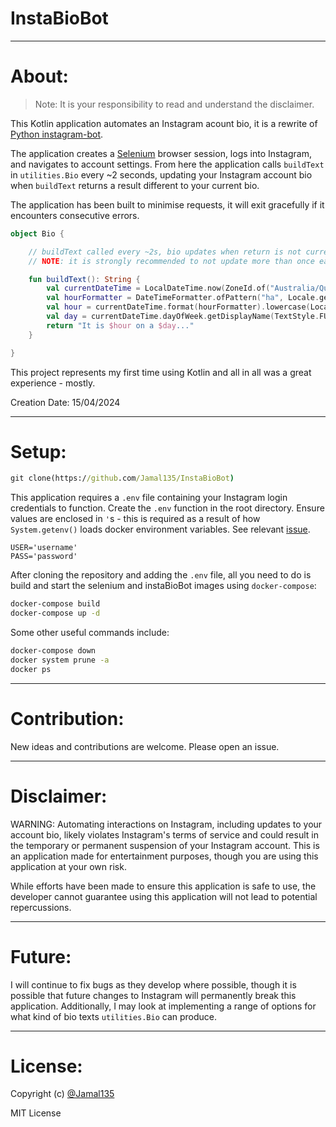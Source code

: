 # InstaBioBot

***

# About:

> Note: It is your responsibility to read and understand the disclaimer.

This Kotlin application automates an Instagram acount bio, it is a rewrite
of [Python instagram-bot](https://github.com/Jamal135/instagram-bot).


The application creates a [Selenium](https://github.com/SeleniumHQ/docker-selenium) browser session,
logs into Instagram, and navigates to account settings. From here the application calls `buildText` in `utilities.Bio`
every ~2 seconds, updating your Instagram account bio when `buildText` returns a result different to your current bio.


The application has been built to minimise requests, it will exit gracefully if it encounters consecutive errors.

```kt
object Bio {

    // buildText called every ~2s, bio updates when return is not current text
    // NOTE: it is strongly recommended to not update more than once each hour

    fun buildText(): String {
        val currentDateTime = LocalDateTime.now(ZoneId.of("Australia/Queensland"))
        val hourFormatter = DateTimeFormatter.ofPattern("ha", Locale.getDefault())
        val hour = currentDateTime.format(hourFormatter).lowercase(Locale.getDefault())
        val day = currentDateTime.dayOfWeek.getDisplayName(TextStyle.FULL, Locale.ENGLISH)
        return "It is $hour on a $day..."
    }

}
```

This project represents my first time using Kotlin and all in all was a great experience - mostly.


Creation Date: 15/04/2024

*** 

# Setup:

```cmd
git clone(https://github.com/Jamal135/InstaBioBot)
```

This application requires a `.env` file containing your Instagram login credentials to function. Create the `.env`
function in the root directory. Ensure values are enclosed in `'`s - this is required as a result of
how `System.getenv()` loads docker environment variables. See
relevant [issue](https://github.com/docker/compose/issues/8607).

```env
USER='username'
PASS='password'
```

After cloning the repository and adding the `.env` file, all you need to do is build and start the selenium and
instaBioBot images using `docker-compose`:

```cmd
docker-compose build
docker-compose up -d
```

Some other useful commands include:

```cmd
docker-compose down
docker system prune -a
docker ps
```

***

# Contribution:

New ideas and contributions are welcome. Please open an issue.

***

# Disclaimer:

WARNING: Automating interactions on Instagram, including updates to your account bio, likely violates Instagram's
terms of service and could result in the temporary or permanent suspension of your Instagram account. This is an
application made for entertainment purposes, though you are using this application at your own risk.


While efforts have been made to ensure this application is safe to use, the developer cannot guarantee using this
application will not lead to potential repercussions.

***

# Future:

I will continue to fix bugs as they develop where possible, though it is possible that future changes to Instagram
will permanently break this application. Additionally, I may look at implementing a range of options for what kind
of bio texts `utilities.Bio` can produce.

***

# License:

Copyright (c) [@Jamal135](https://github.com/Jamal135)


MIT License
